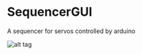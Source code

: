 # SequencerGUI
A sequencer for servos controlled by arduino

![alt tag](https://raw.githubusercontent.com/Tomassino/SequencerGUI/master/PC/screenshot.png)
